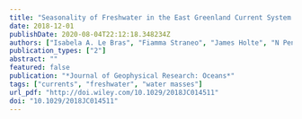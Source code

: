 ```yaml
---
title: "Seasonality of Freshwater in the East Greenland Current System From 2014 to 2016"
date: 2018-12-01
publishDate: 2020-08-04T22:12:18.348234Z
authors: ["Isabela A. Le Bras", "Fiamma Straneo", "James Holte", "N Penny Holliday"]
publication_types: ["2"]
abstract: ""
featured: false
publication: "*Journal of Geophysical Research: Oceans*"
tags: ["currents", "freshwater", "water masses"]
url_pdf: "http://doi.wiley.com/10.1029/2018JC014511"
doi: "10.1029/2018JC014511"
---
```


